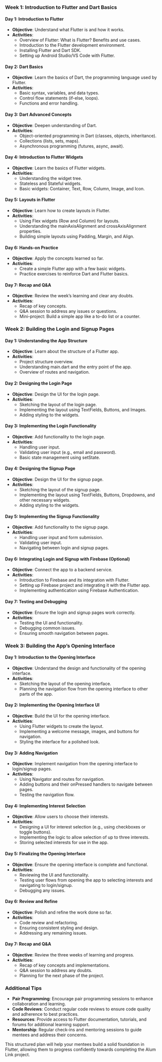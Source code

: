
### Week 1: Introduction to Flutter and Dart Basics

#### Day 1: Introduction to Flutter
- **Objective**: Understand what Flutter is and how it works.
- **Activities**:
  - Overview of Flutter: What is Flutter? Benefits and use cases.
  - Introduction to the Flutter development environment.
  - Installing Flutter and Dart SDK.
  - Setting up Android Studio/VS Code with Flutter.

#### Day 2: Dart Basics
- **Objective**: Learn the basics of Dart, the programming language used by Flutter.
- **Activities**:
  - Basic syntax, variables, and data types.
  - Control flow statements (if-else, loops).
  - Functions and error handling.

#### Day 3: Dart Advanced Concepts
- **Objective**: Deepen understanding of Dart.
- **Activities**:
  - Object-oriented programming in Dart (classes, objects, inheritance).
  - Collections (lists, sets, maps).
  - Asynchronous programming (futures, async, await).

#### Day 4: Introduction to Flutter Widgets
- **Objective**: Learn the basics of Flutter widgets.
- **Activities**:
  - Understanding the widget tree.
  - Stateless and Stateful widgets.
  - Basic widgets: Container, Text, Row, Column, Image, and Icon.

#### Day 5: Layouts in Flutter
- **Objective**: Learn how to create layouts in Flutter.
- **Activities**:
  - Using Flex widgets (Row and Column) for layouts.
  - Understanding the mainAxisAlignment and crossAxisAlignment properties.
  - Building simple layouts using Padding, Margin, and Align.

#### Day 6: Hands-on Practice
- **Objective**: Apply the concepts learned so far.
- **Activities**:
  - Create a simple Flutter app with a few basic widgets.
  - Practice exercises to reinforce Dart and Flutter basics.

#### Day 7: Recap and Q&A
- **Objective**: Review the week’s learning and clear any doubts.
- **Activities**:
  - Recap of key concepts.
  - Q&A session to address any issues or questions.
  - Mini-project: Build a simple app like a to-do list or a counter.

### Week 2: Building the Login and Signup Pages

#### Day 1: Understanding the App Structure
- **Objective**: Learn about the structure of a Flutter app.
- **Activities**:
  - Project structure overview.
  - Understanding main.dart and the entry point of the app.
  - Overview of routes and navigation.

#### Day 2: Designing the Login Page
- **Objective**: Design the UI for the login page.
- **Activities**:
  - Sketching the layout of the login page.
  - Implementing the layout using TextFields, Buttons, and Images.
  - Adding styling to the widgets.

#### Day 3: Implementing the Login Functionality
- **Objective**: Add functionality to the login page.
- **Activities**:
  - Handling user input.
  - Validating user input (e.g., email and password).
  - Basic state management using setState.

#### Day 4: Designing the Signup Page
- **Objective**: Design the UI for the signup page.
- **Activities**:
  - Sketching the layout of the signup page.
  - Implementing the layout using TextFields, Buttons, Dropdowns, and other necessary widgets.
  - Adding styling to the widgets.

#### Day 5: Implementing the Signup Functionality
- **Objective**: Add functionality to the signup page.
- **Activities**:
  - Handling user input and form submission.
  - Validating user input.
  - Navigating between login and signup pages.

#### Day 6: Integrating Login and Signup with Firebase (Optional)
- **Objective**: Connect the app to a backend service.
- **Activities**:
  - Introduction to Firebase and its integration with Flutter.
  - Setting up Firebase project and integrating it with the Flutter app.
  - Implementing authentication using Firebase Authentication.

#### Day 7: Testing and Debugging
- **Objective**: Ensure the login and signup pages work correctly.
- **Activities**:
  - Testing the UI and functionality.
  - Debugging common issues.
  - Ensuring smooth navigation between pages.

### Week 3: Building the App’s Opening Interface

#### Day 1: Introduction to the Opening Interface
- **Objective**: Understand the design and functionality of the opening interface.
- **Activities**:
  - Sketching the layout of the opening interface.
  - Planning the navigation flow from the opening interface to other parts of the app.

#### Day 2: Implementing the Opening Interface UI
- **Objective**: Build the UI for the opening interface.
- **Activities**:
  - Using Flutter widgets to create the layout.
  - Implementing a welcome message, images, and buttons for navigation.
  - Styling the interface for a polished look.

#### Day 3: Adding Navigation
- **Objective**: Implement navigation from the opening interface to login/signup pages.
- **Activities**:
  - Using Navigator and routes for navigation.
  - Adding buttons and their onPressed handlers to navigate between pages.
  - Testing the navigation flow.

#### Day 4: Implementing Interest Selection
- **Objective**: Allow users to choose their interests.
- **Activities**:
  - Designing a UI for interest selection (e.g., using checkboxes or toggle buttons).
  - Implementing the logic to allow selection of up to three interests.
  - Storing selected interests for use in the app.

#### Day 5: Finalizing the Opening Interface
- **Objective**: Ensure the opening interface is complete and functional.
- **Activities**:
  - Reviewing the UI and functionality.
  - Testing user flows from opening the app to selecting interests and navigating to login/signup.
  - Debugging any issues.

#### Day 6: Review and Refine
- **Objective**: Polish and refine the work done so far.
- **Activities**:
  - Code review and refactoring.
  - Ensuring consistent styling and design.
  - Addressing any remaining issues.

#### Day 7: Recap and Q&A
- **Objective**: Review the three weeks of learning and progress.
- **Activities**:
  - Recap of key concepts and implementations.
  - Q&A session to address any doubts.
  - Planning for the next phase of the project.

### Additional Tips

- **Pair Programming**: Encourage pair programming sessions to enhance collaboration and learning.
- **Code Reviews**: Conduct regular code reviews to ensure code quality and adherence to best practices.
- **Resources**: Provide access to Flutter documentation, tutorials, and forums for additional learning support.
- **Mentorship**: Regular check-ins and mentoring sessions to guide mentees and address their concerns.

This structured plan will help your mentees build a solid foundation in Flutter, allowing them to progress confidently towards completing the Alum Link project.

